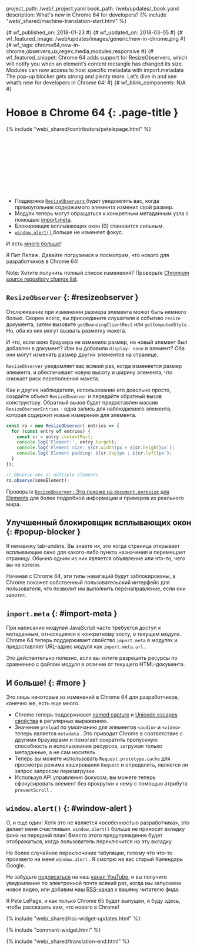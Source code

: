 project_path: /web/_project.yaml
book_path: /web/updates/_book.yaml
description: What's new in Chrome 64 for developers?
{% include "web/_shared/machine-translation-start.html" %}

{# wf_published_on: 2018-01-23 #}
{# wf_updated_on: 2018-03-05 #}
{# wf_featured_image: /web/updates/images/generic/new-in-chrome.png #}
{# wf_tags: chrome64,new-in-chrome,observers,ux,regex,media,modules,responsive #}
{# wf_featured_snippet: Chrome 64 adds support for ResizeObservers, which will notify you when an element’s content rectangle has changed its size. Modules can now access to host specific metadata with import.metadata The pop-up blocker gets strong and plenty more. Let’s dive in and see what’s new for developers in Chrome 64! #}
{# wf_blink_components: N/A #}

# Новое в Chrome 64 {: .page-title }

{% include "web/_shared/contributors/petelepage.html" %}

<div class="clearfix"></div>

<div class="video-wrapper">
  <iframe class="devsite-embedded-youtube-video" data-video-id="y5sb-icqOyg"
          data-autohide="1" data-showinfo="0" frameborder="0" allowfullscreen>
  </iframe>
</div>

* Поддержка [`ResizeObservers` ](#resizeobserver) будет уведомлять вас, когда прямоугольник содержимого элемента изменил свой размер.
* Модули теперь могут обращаться к конкретным метаданным узла с помощью [import.meta](#import-meta).
* Блокировщик всплывающих окон (0) становится сильным.
* [`window.alert()` ](#window-alert) больше не изменяет фокус.

И есть [много больше](#more)!

Я Пит Лепаж. Давайте погрузимся и посмотрим, что нового для разработчиков в Chrome 64!

<div class="clearfix"></div>

Note: Хотите получить полный список изменений? Проверьте [Chromium source repository change list](https://chromium.googlesource.com/chromium/src/+log/63.0.3239.84..64.0.3282.140).

## `ResizeObserver` {: #resizeobserver }

Отслеживание при изменении размера элемента может быть немного болью. Скорее всего, вы присоедините слушателя к событию `resize` документа, затем вызовите `getBoundingClientRect` или `getComputedStyle` . Но, оба из них могут вызвать разметку макета.

И что, если окно браузера не изменило размер, но новый элемент был добавлен в документ? Или вы добавили `display: none` в элемент? Оба они могут изменять размер других элементов на странице.

`ResizeObserver` уведомляет вас всякий раз, когда изменяется размер элемента, и обеспечивает новую высоту и ширину элемента, что снижает риск переполнения макета.

Как и другие наблюдатели, использование его довольно просто, создайте объект `ResizeObserver` и передайте обратный вызов конструктору. Обратный вызов будет предоставлен массив `ResizeOberverEntries` - одна запись для наблюдаемого элемента, которая содержит новые измерения для элемента.

```js
const ro = new ResizeObserver( entries => {
  for (const entry of entries) {
    const cr = entry.contentRect;
    console.log('Element:', entry.target);
    console.log(`Element size: ${cr.width}px × ${cr.height}px`);
    console.log(`Element padding: ${cr.top}px ; ${cr.left}px`);
  }
});

// Observe one or multiple elements
ro.observe(someElement);
```

Проверьте [`ResizeObserver` : Это похоже на `document.onresize` для Elements](/web/updates/2016/10/resizeobserver) для более подробной информации и примеров из реального мира.


## Улучшенный блокировщик всплывающих окон {: #popup-blocker }

Я ненавижу tab-unders. Вы знаете их, это когда страница открывает всплывающее окно для какого-либо пункта назначения и перемещает страницу. Обычно одним из них является объявление или что-то, чего вы не хотели.

Начиная с Chrome 64, эти типы навигаций будут заблокированы, а Chrome покажет собственный пользовательский интерфейс для пользователя, что позволит им выполнить перенаправление, если они захотят.


## `import.meta` {: #import-meta }

При написании модулей JavaScript часто требуется доступ к метаданным, относящимся к конкретному хосту, о текущем модуле. Chrome 64 теперь поддерживает свойство `import.meta` в модулях и предоставляет URL-адрес модуля как `import.meta.url` .

Это действительно полезно, если вы хотите разрешить ресурсы по сравнению с файлом модуля в отличие от текущего HTML-документа.


## И больше! {: #more }

Это лишь некоторые из изменений в Chrome 64 для разработчиков, конечно же, есть еще много.

* Chrome теперь поддерживает [named capture](/web/updates/2017/07/upcoming-regexp-features#named_captures) и [Unicode escapes свойства](/web/updates/2017/07/upcoming-regexp-features#unicode_property_escapes) в регулярных выражениях.
* Значение `preload` по умолчанию для элементов `<audio>` и `<video>` теперь является `metadata` . Это приводит Chrome в соответствие с другими браузерами и помогает сократить пропускную способность и использование ресурсов, загружая только метаданные, а не сам носитель.
* Теперь вы можете использовать `Request.prototype.cache` для просмотра режима кэширования `Request` и определить, является ли запрос запросом перезагрузки.
* Используя API управления фокусом, вы можете теперь сфокусировать элемент без прокрутки к нему с помощью атрибута `preventScroll` .

## `window.alert()` {: #window-alert }

О, и еще один! Хотя это не является «особенностью разработчика», это делает меня счастливым. `window.alert()` больше не приносит вкладку фона на передний план! Вместо этого предупреждение будет отображаться, когда пользователь переключится на эту вкладку.

Не более случайное переключение табуляции, потому что что-то произвело на меня `window.alert` . Я смотрю на вас старый Календарь Google.


Не забудьте [подписаться](https://goo.gl/6FP1a5) на наш [канал YouTube](https://www.youtube.com/user/ChromeDevelopers/), и вы получите уведомление по электронной почте всякий раз, когда мы запускаем новое видео, или добавим наш [RSS-канал](/web/shows/rss.xml) к вашему читателю фида.


Я Pete LePage, и как только Chrome 65 будет выпущен, я буду здесь, чтобы рассказать вам, что нового в Chrome!

{% include "web/_shared/rss-widget-updates.html" %}

{% include "comment-widget.html" %}

{% include "web/_shared/translation-end.html" %}